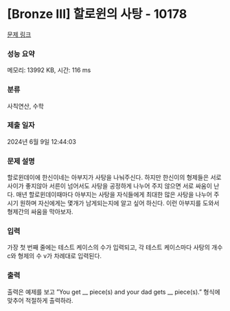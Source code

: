 # [Bronze III] 할로윈의 사탕 - 10178 

[문제 링크](https://www.acmicpc.net/problem/10178) 

### 성능 요약

메모리: 13992 KB, 시간: 116 ms

### 분류

사칙연산, 수학

### 제출 일자

2024년 6월 9일 12:44:03

### 문제 설명

<p>할로윈데이에 한신이네는 아부지가 사탕을 나눠주신다. 하지만 한신이의 형제들은 서로 사이가 좋지않아 서른이 넘어서도 사탕을 공정하게 나누어 주지 않으면 서로 싸움이 난다. 매년 할로윈데이때마다 아부지는 사탕을 자식들에게 최대한 많은 사탕을 나누어 주시기 원하며 자신에게는 몇개가 남게되는지에 알고 싶어 하신다. 이런 아부지를 도와서 형제간의 싸움을 막아보자.</p>

### 입력 

 <p>가장 첫 번째 줄에는 테스트 케이스의 수가 입력되고, 각 테스트 케이스마다 사탕의 개수 c와 형제의 수 v가 차례대로 입력된다.</p>

### 출력 

 <p>출력은 예제를 보고 ”You get __ piece(s) and your dad gets __ piece(s).” 형식에 맞추어 적절하게 출력하라.</p>

